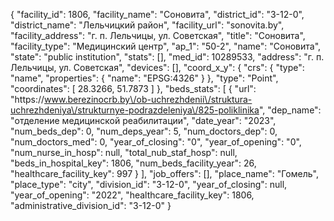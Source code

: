 {
    "facility_id": 1806,
    "facility_name": "Соновита",
    "district_id": "3-12-0",
    "district_name": "Лельчицкий район",
    "facility_url": "sonovita.by",
    "facility_address": "г. п. Лельчицы, ул. Советская",
    "title": "Соновита",
    "facility_type": "Медицинский центр",
    "ap_1": "50-2",
    "name": "Соновита",
    "state": "public institution",
    "stats": [],
    "med_id": 10289533,
    "address": "г. п. Лельчицы, ул. Советская",
    "devices": [],
    "coord_x_y": {
        "crs": {
            "type": "name",
            "properties": {
                "name": "EPSG:4326"
            }
        },
        "type": "Point",
        "coordinates": [
            28.3266,
            51.7873
        ]
    },
    "beds_stats": [
        {
            "url": "https:\/\/www.berezinocrb.by\/ob-uchrezhdenii\/struktura-uchrezhdeniya\/strukturnye-podrazdeleniya\/825-poliklinika",
            "dep_name": "отделение медицинской реабилитации",
            "date_year": "2023",
            "num_beds_dep": 0,
            "num_deps_year": 5,
            "num_doctors_dep": 0,
            "num_doctors_med": 0,
            "year_of_closing": "0",
            "year_of_opening": "0",
            "num_nurse_in_hosp": null,
            "total_nub_staf_hosp": null,
            "beds_in_hospital_key": 1806,
            "num_beds_facility_year": 26,
            "healthcare_facility_key": 997
        }
    ],
    "job_offers": [],
    "place_name": "Гомель",
    "place_type": "city",
    "division_id": "3-12-0",
    "year_of_closing": null,
    "year_of_opening": "2022",
    "healthcare_facility_key": 1806,
    "administrative_division_id": "3-12-0"
}